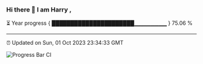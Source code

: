 ### Hi there 👋 I am Harry , 

⏳ Year progress { ██████████████████████▁▁▁▁▁▁▁▁ } 75.06 %

---

⏰ Updated on Sun, 01 Oct 2023 23:34:33 GMT

![Progress Bar CI](https://github.com/duykhang68/duykhang68/workflows/Progress%20Bar%20CI/badge.svg)

